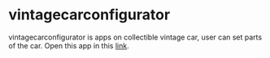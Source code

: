 # vintagecarconfigurator
vintagecarconfigurator is apps on collectible vintage car, user can set parts of the car.
Open this app in this [link](https://dramdani.github.io/vintagecarconfigurator/).
